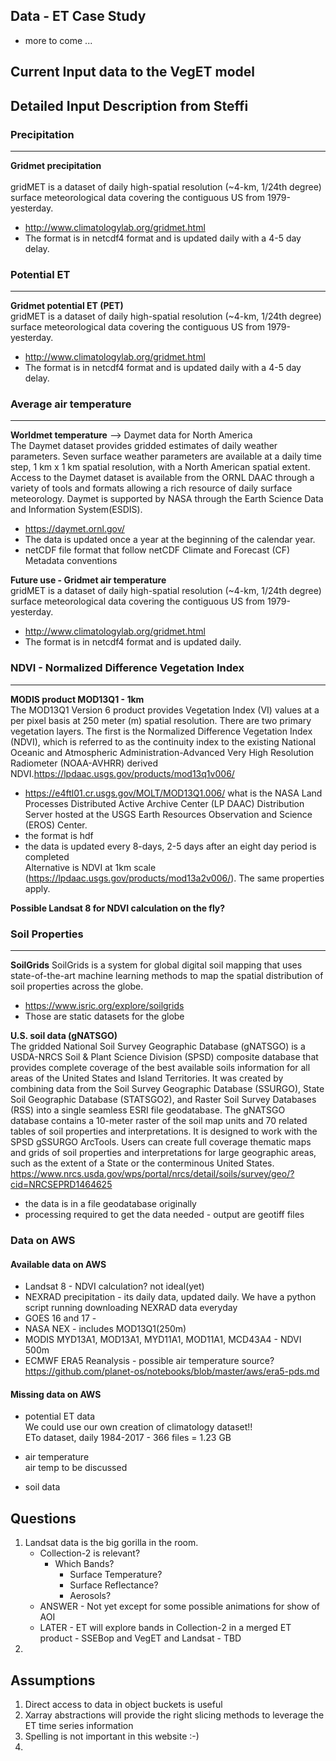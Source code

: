 ## Data - ET Case Study 
- more to come ...

## Current Input data to the VegET model

## Detailed Input Description from Steffi

### Precipitation
___

**Gridmet precipitation**  
<br> gridMET is a dataset of daily high-spatial resolution (~4-km, 1/24th degree) surface meteorological data covering the contiguous US from 1979-yesterday.
+ http://www.climatologylab.org/gridmet.html
+ The format is in netcdf4 format and is updated daily with a 4-5 day delay.







### Potential ET
___

**Gridmet potential ET (PET)** 
<br> gridMET is a dataset of daily high-spatial resolution (~4-km, 1/24th degree) surface meteorological data covering the contiguous US from 1979-yesterday.
+ http://www.climatologylab.org/gridmet.html
+ The format is in netcdf4 format and is updated daily with a 4-5 day delay.



### Average air temperature
___

**Worldmet temperature** --> Daymet data for North America
<br> The Daymet dataset provides gridded estimates of daily weather parameters. Seven surface weather parameters are available at a daily time step, 1 km x 1 km spatial resolution, with a North American spatial extent. Access to the Daymet dataset is available from the ORNL DAAC through a variety of tools and formats allowing a rich resource of daily surface meteorology.
Daymet is supported by NASA through the Earth Science Data and Information System(ESDIS).
+ https://daymet.ornl.gov/
+ The data is updated once a year at the beginning of the calendar year.
+ netCDF file format that follow netCDF Climate and Forecast (CF) Metadata conventions


**Future use - Gridmet air temperature** 
<br> gridMET is a dataset of daily high-spatial resolution (~4-km, 1/24th degree) surface meteorological data covering the contiguous US from 1979-yesterday.
+ http://www.climatologylab.org/gridmet.html
+ The format is in netcdf4 format and is updated daily.


### NDVI - Normalized Difference Vegetation Index
___

**MODIS product MOD13Q1 - 1km**
<br> The MOD13Q1 Version 6 product provides Vegetation Index (VI) values at a per pixel basis at 250 meter (m) spatial resolution. There are two primary vegetation layers. The first is the Normalized Difference Vegetation Index (NDVI), which is referred to as the continuity index to the existing National Oceanic and Atmospheric Administration-Advanced Very High Resolution Radiometer (NOAA-AVHRR) derived NDVI.https://lpdaac.usgs.gov/products/mod13q1v006/
+ https://e4ftl01.cr.usgs.gov/MOLT/MOD13Q1.006/ what is the NASA Land Processes Distributed Active Archive Center (LP DAAC) Distribution Server hosted at the USGS Earth Resources Observation and Science (EROS) Center.
+ the format is hdf
+ the data is updated every 8-days, 2-5 days after an eight day period is completed
<br> Alternative is NDVI at 1km scale (https://lpdaac.usgs.gov/products/mod13a2v006/). The same properties apply.


**Possible Landsat 8 for NDVI calculation on the fly?**



### Soil Properties
___

**SoilGrids**
SoilGrids is a system for global digital soil mapping that uses state-of-the-art machine learning methods to map the spatial distribution of soil properties across the globe.
+ https://www.isric.org/explore/soilgrids
+ Those are static datasets for the globe


**U.S. soil data (gNATSGO)**
<br> The gridded National Soil Survey Geographic Database (gNATSGO) is a USDA-NRCS Soil & Plant Science Division (SPSD) composite database that provides complete coverage of the best available soils information for all areas of the United States and Island Territories. It was created by combining data from the Soil Survey Geographic Database (SSURGO), State Soil Geographic Database (STATSGO2), and Raster Soil Survey Databases (RSS) into a single seamless ESRI file geodatabase. The gNATSGO database contains a 10-meter raster of the soil map units and 70 related tables of soil properties and interpretations. It is designed to work with the SPSD gSSURGO ArcTools. Users can create full coverage thematic maps and grids of soil properties and interpretations for large geographic areas, such as the extent of a State or the conterminous United States.
https://www.nrcs.usda.gov/wps/portal/nrcs/detail/soils/survey/geo/?cid=NRCSEPRD1464625
+ the data is in a file geodatabase originally
+ processing required to get the data needed - output are geotiff files



### Data on AWS

#### Available data on AWS
+ Landsat 8  -  NDVI calculation? not ideal(yet)
+ NEXRAD precipitation  -  its daily data, updated daily. We have a python script running downloading NEXRAD data everyday
+ GOES 16 and 17  - 
+ NASA NEX - includes MOD13Q1(250m)
+ MODIS MYD13A1, MOD13A1, MYD11A1, MOD11A1, MCD43A4  -  NDVI 500m
+ ECMWF ERA5 Reanalysis - possible air temperature source?  https://github.com/planet-os/notebooks/blob/master/aws/era5-pds.md

#### Missing data on AWS

+ potential ET data
<br> We could use our own creation of climatology dataset!!
<br> ETo dataset, daily 1984-2017 - 366 files = 1.23 GB

+ air temperature
<br> air temp to be discussed

+ soil data



## Questions

1. Landsat data is the big gorilla in the room.
	- Collection-2 is relevant?
		- Which Bands?
			- Surface Temperature?
			- Surface Reflectance?
			- Aerosols?
	- ANSWER - Not yet except for some possible animations for show of AOI
	- LATER - ET will explore bands in Collection-2 in a merged ET product - SSEBop and VegET and Landsat - TBD
2. 

## Assumptions

1. Direct access to data in object buckets is useful
2. Xarray abstractions will provide the right slicing methods to leverage the ET time series information
3. Spelling is not important in this website :-)
4. 

